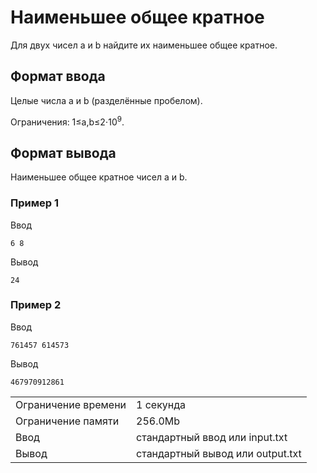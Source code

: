 # Наименьшее общее кратное

Для двух чисел a и b найдите их наименьшее общее кратное.

## Формат ввода

Целые числа a и b (разделённые пробелом).

Ограничения: 1≤a,b≤2⋅10<sup>9</sup>.

## Формат вывода

Наименьшее общее кратное чисел a и b.

### Пример 1

Ввод

    6 8
    

Вывод

    24
    

### Пример 2

Ввод

    761457 614573
    

Вывод

    467970912861
    

<table>
 <tr class="time-limit">
    <td class="property-title">Ограничение времени</td>
    <td>1&nbsp;секунда</td>
 </tr>
 <tr class="memory-limit">
    <td class="property-title">Ограничение памяти</td>
    <td>256.0Mb</td>
 </tr>
 <tr class="input-file">
    <td class="property-title">Ввод</td>
    <td colspan="1">стандартный ввод или input.txt</td>
 </tr>
 <tr class="output-file">
    <td class="property-title">Вывод</td>
    <td colspan="1">стандартный вывод или output.txt</td>
 </tr>
</table>
